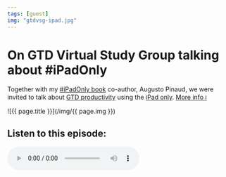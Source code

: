 ```yaml
---
tags: [guest]
img: "gtdvsg-ipad.jpg"
---
```


# On GTD Virtual Study Group talking about #iPadOnly

Together with my [#iPadOnly book](https://ipadonly.com) co-author, Augusto Pinaud, we were invited to talk about [GTD productivity](/productivity) using the [iPad only](/ipadonly).
 [More info ℹ️][l]

<!--More-->

![{{ page.title }}](/img/{{ page.img }})

## Listen to this episode:

<audio controls>
<source src="http://traffic.libsyn.com/gtdvsg/gtdvsg_1310_061313.mp3" type="audio/mpeg">
</audio>



[l]: https://www.gtdvsg.com/podcasts/2013/06/gtd-with-ipad-only-a-conversation-with-authors-augusto-pinaud-and-michael-sliwinski.html

[n]: https://michael.gratis/nozbe
[np]: https://michael.gratis/nozbepersonal